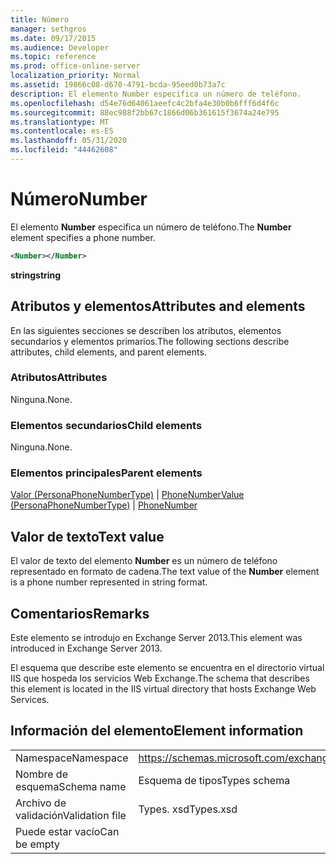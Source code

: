 ```yaml
---
title: Número
manager: sethgros
ms.date: 09/17/2015
ms.audience: Developer
ms.topic: reference
ms.prod: office-online-server
localization_priority: Normal
ms.assetid: 19866c08-d670-4791-bcda-95eed0b73a7c
description: El elemento Number especifica un número de teléfono.
ms.openlocfilehash: d54e76d64061aeefc4c2bfa4e30b0b6fff6d4f6c
ms.sourcegitcommit: 88ec988f2bb67c1866d06b361615f3674a24e795
ms.translationtype: MT
ms.contentlocale: es-ES
ms.lasthandoff: 05/31/2020
ms.locfileid: "44462608"
---
```

# <a name="number"></a><span data-ttu-id="b34fd-103">Número</span><span class="sxs-lookup"><span data-stu-id="b34fd-103">Number</span></span>

<span data-ttu-id="b34fd-104">El elemento **Number** especifica un número de teléfono.</span><span class="sxs-lookup"><span data-stu-id="b34fd-104">The **Number** element specifies a phone number.</span></span> 
  
```XML
<Number></Number>
```

 <span data-ttu-id="b34fd-105">**string**</span><span class="sxs-lookup"><span data-stu-id="b34fd-105">**string**</span></span>
## <a name="attributes-and-elements"></a><span data-ttu-id="b34fd-106">Atributos y elementos</span><span class="sxs-lookup"><span data-stu-id="b34fd-106">Attributes and elements</span></span>

<span data-ttu-id="b34fd-107">En las siguientes secciones se describen los atributos, elementos secundarios y elementos primarios.</span><span class="sxs-lookup"><span data-stu-id="b34fd-107">The following sections describe attributes, child elements, and parent elements.</span></span>
  
### <a name="attributes"></a><span data-ttu-id="b34fd-108">Atributos</span><span class="sxs-lookup"><span data-stu-id="b34fd-108">Attributes</span></span>

<span data-ttu-id="b34fd-109">Ninguna.</span><span class="sxs-lookup"><span data-stu-id="b34fd-109">None.</span></span>
  
### <a name="child-elements"></a><span data-ttu-id="b34fd-110">Elementos secundarios</span><span class="sxs-lookup"><span data-stu-id="b34fd-110">Child elements</span></span>

<span data-ttu-id="b34fd-111">Ninguna.</span><span class="sxs-lookup"><span data-stu-id="b34fd-111">None.</span></span>
  
### <a name="parent-elements"></a><span data-ttu-id="b34fd-112">Elementos principales</span><span class="sxs-lookup"><span data-stu-id="b34fd-112">Parent elements</span></span>

<span data-ttu-id="b34fd-113">[Valor (PersonaPhoneNumberType)](value-personaphonenumbertype.md)  |  [PhoneNumber](phonenumber.md)</span><span class="sxs-lookup"><span data-stu-id="b34fd-113">[Value (PersonaPhoneNumberType)](value-personaphonenumbertype.md) | [PhoneNumber](phonenumber.md)</span></span>
  
## <a name="text-value"></a><span data-ttu-id="b34fd-114">Valor de texto</span><span class="sxs-lookup"><span data-stu-id="b34fd-114">Text value</span></span>

<span data-ttu-id="b34fd-115">El valor de texto del elemento **Number** es un número de teléfono representado en formato de cadena.</span><span class="sxs-lookup"><span data-stu-id="b34fd-115">The text value of the **Number** element is a phone number represented in string format.</span></span> 
  
## <a name="remarks"></a><span data-ttu-id="b34fd-116">Comentarios</span><span class="sxs-lookup"><span data-stu-id="b34fd-116">Remarks</span></span>

<span data-ttu-id="b34fd-117">Este elemento se introdujo en Exchange Server 2013.</span><span class="sxs-lookup"><span data-stu-id="b34fd-117">This element was introduced in Exchange Server 2013.</span></span>
  
<span data-ttu-id="b34fd-118">El esquema que describe este elemento se encuentra en el directorio virtual IIS que hospeda los servicios Web Exchange.</span><span class="sxs-lookup"><span data-stu-id="b34fd-118">The schema that describes this element is located in the IIS virtual directory that hosts Exchange Web Services.</span></span>
  
## <a name="element-information"></a><span data-ttu-id="b34fd-119">Información del elemento</span><span class="sxs-lookup"><span data-stu-id="b34fd-119">Element information</span></span>

|||
|:-----|:-----|
|<span data-ttu-id="b34fd-120">Namespace</span><span class="sxs-lookup"><span data-stu-id="b34fd-120">Namespace</span></span>  <br/> |https://schemas.microsoft.com/exchange/services/2006/types  <br/> |
|<span data-ttu-id="b34fd-121">Nombre de esquema</span><span class="sxs-lookup"><span data-stu-id="b34fd-121">Schema name</span></span>  <br/> |<span data-ttu-id="b34fd-122">Esquema de tipos</span><span class="sxs-lookup"><span data-stu-id="b34fd-122">Types schema</span></span>  <br/> |
|<span data-ttu-id="b34fd-123">Archivo de validación</span><span class="sxs-lookup"><span data-stu-id="b34fd-123">Validation file</span></span>  <br/> |<span data-ttu-id="b34fd-124">Types. xsd</span><span class="sxs-lookup"><span data-stu-id="b34fd-124">Types.xsd</span></span>  <br/> |
|<span data-ttu-id="b34fd-125">Puede estar vacío</span><span class="sxs-lookup"><span data-stu-id="b34fd-125">Can be empty</span></span>  <br/> ||
   

